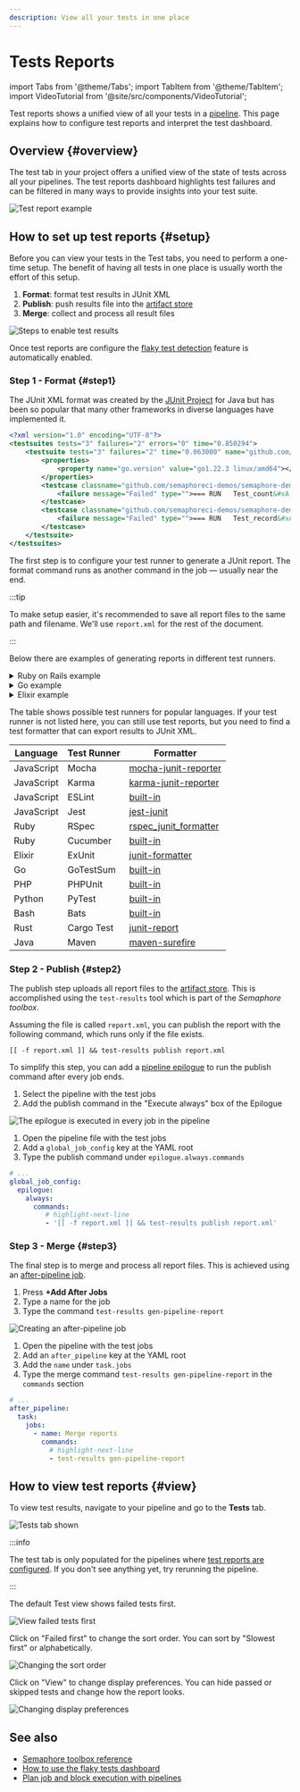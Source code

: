```yaml
---
description: View all your tests in one place
---
```


# Tests Reports

import Tabs from '@theme/Tabs';
import TabItem from '@theme/TabItem';
import VideoTutorial from '@site/src/components/VideoTutorial';

<VideoTutorial title="How to set up test reports" src="https://www.youtube.com/embed/9L0Z9xcKiYU?si=IdSsYfGLU7btYVwq" />

Test reports shows a unified view of all your tests in a [pipeline](./pipelines). This page explains how to configure test reports and interpret the test dashboard.

## Overview {#overview}

The test tab in your project offers a unified view of the state of tests across all your pipelines. The test reports dashboard highlights test failures and can be filtered in many ways to provide insights into your test suite.

![Test report example](./img/test-reports-tab.jpg)

## How to set up test reports {#setup}

Before you can view your tests in the Test tabs, you need to perform a one-time setup. The benefit of having all tests in one place is usually worth the effort of this setup.

1. **Format**: format test results in JUnit XML
2. **Publish**: push results file into the [artifact store](./artifacts)
3. **Merge**: collect and process all result files

![Steps to enable test results](./img/test-reports-steps.jpg)

Once test reports are configure the [flaky test detection](./flaky-tests) feature is automatically enabled.

### Step 1 - Format {#step1}

The JUnit XML format was created by the [JUnit Project](https://junit.org/junit5/) for Java but has been so popular that many other frameworks in diverse languages have implemented it. 

```xml title="Example JUnit Report (report.xml)"
<?xml version="1.0" encoding="UTF-8"?>
<testsuites tests="3" failures="2" errors="0" time="0.850294">
    <testsuite tests="3" failures="2" time="0.063000" name="github.com/semaphoreci-demos/semaphore-demo-go" timestamp="2024-05-27T22:14:24Z">
        <properties>
            <property name="go.version" value="go1.22.3 linux/amd64"></property>
        </properties>
        <testcase classname="github.com/semaphoreci-demos/semaphore-demo-go" name="Test_count" time="0.020000">
            <failure message="Failed" type="">=== RUN   Test_count&#xA;dial tcp [::1]:5432: connect: connection refused&#xA;dial tcp [::1]:5432: connect: connection refused&#xA;dial tcp [::1]:5432: connect: connection refused&#xA;dial tcp [::1]:5432: connect: connection refused&#xA;    main_test.go:84: Select query returned 0&#xA;dial tcp [::1]:5432: connect: connection refused&#xA;--- FAIL: Test_count (0.02s)&#xA;</failure>
        </testcase>
        <testcase classname="github.com/semaphoreci-demos/semaphore-demo-go" name="Test_record" time="0.000000">
            <failure message="Failed" type="">=== RUN   Test_record&#xA;dial tcp [::1]:5432: connect: connection refused&#xA;dial tcp [::1]:5432: connect: connection refused&#xA;Serving: /getdata&#xA;Served: &#xA;    main_test.go:144: Wrong server response!&#xA;dial tcp [::1]:5432: connect: connection refused&#xA;--- FAIL: Test_record (0.00s)&#xA;</failure>
        </testcase>
    </testsuite>
</testsuites>
```

The first step is to configure your test runner to generate a JUnit report. The format command runs as another command in the job — usually near the end. 

:::tip

To make setup easier, it's recommended to save all report files to the same path and filename. We'll use `report.xml` for the rest of the document.

:::

Below there are examples of generating reports in different test runners.

<details>
<summary>Ruby on Rails example</summary>
<div>

To generate JUnit reports on Ruby on Rails projects we need to add the [rspec_junit_formatter](https://github.com/sj26/rspec_junit_formatter) Gem:

```ruby title="Gemfile"

group :development, :test do
  # ...
  gem "rspec_junit_formatter"
end
```

After running `bundle install`, we need to tell RSpec to use the new formatter. We can do this by extending the `.rspec` configuration file:

```ruby title=".rspec"
--format RspecJunitFormatter
--out report.xml
--format documentation
```

Alternatively, we can change pass the configuration via command line arguments:

```shell
bundle exec rspec --format RspecJunitFormatter --out report.xml --format documentation
```

Either way should generate a `report.xml` file at the root of the project.

</div>
</details>

<details>
<summary>Go example</summary>
<div>

A project using [GoTestSum](https://github.com/gotestyourself/gotestsum) as the test runner can generate JUnit reports by `--junitfile` to the test command in the [job](./jobs):

```shell
checkout
go get .
go install gotest.tools/gotestsum
# highlight-next-line
gotestsum --junitfile report.xml
```

</div>
</details>

<details>
<summary>Elixir example</summary>
<div>

To generate JUnit reports for your Elixir project, follow these steps:

1. Add [junit-formatter](https://github.com/victorolinasc/junit-formatter) to your `mix.exs`

    ```elixir title="mix.exs"
    defp deps do
    [
        # ...
        {:junit_formatter, "~> 3.1", only: [:test]}
    ]
    end
    ```

2. Install the dependencies:

    ```shell
    mix deps.get
    ```

3. Extend your `config/test.exs`

    ```elixir title="config/test.exs"
    config :junit_formatter,
        report_dir: "/tmp",
        report_file: "report.xml", 
        print_report_file: true,
        include_filename?: true,
        prepend_project_name?: false,
        include_file_line?: true
    ```

4. Extend your `test/test_helper.exs`

    ```elixir title="test/test_helper.exs"
    ExUnit.configure(formatters: [JUnitFormatter, ExUnit.CLIFormatter])
    ExUnit.start()
    ```

5. Run the tests. This should generate `report.xml`

    ```shell
    mix test
    mv /tmp/report.xml .
    ```

</div>
</details>

The table shows possible test runners for popular languages. If your test runner is not listed here, you can still use test reports, but you need to find a test formatter that can export results to JUnit XML.


| Language   | Test Runner | Formatter                                                                                     |
| ---------- | ----------- | --------------------------------------------------------------------------------------------- |
| JavaScript | Mocha       | [mocha-junit-reporter](https://www.npmjs.com/package/mocha-junit-reporter)                    |
| JavaScript | Karma       | [karma-junit-reporter](https://www.npmjs.com/package/karma-junit-reporter)                    |
| JavaScript | ESLint      | [built-in](https://eslint.org/docs/user-guide/formatters/#junit)                              |
| JavaScript | Jest        | [jest-junit](https://www.npmjs.com/package/jest-junit)                                        |
| Ruby       | RSpec       | [rspec_junit_formatter](https://github.com/sj26/rspec_junit_formatter)                        |
| Ruby       | Cucumber    | [built-in](https://relishapp.com/cucumber/cucumber/docs/formatters/junit-output-formatter)    |
| Elixir     | ExUnit      | [junit-formatter](https://github.com/victorolinasc/junit-formatter)                           |
| Go         | GoTestSum   | [built-in](https://github.com/gotestyourself/gotestsum#junit-xml-output)                      |
| PHP        | PHPUnit     | [built-in](https://phpunit.readthedocs.io/en/9.5/textui.html?highlight=junit)                 |
| Python     | PyTest      | [built-in](https://docs.pytest.org/en/6.2.x/usage.html#creating-junitxml-format-files)        |
| Bash       | Bats        | [built-in](https://bats-core.readthedocs.io/en/latest/usage.html)                             |
| Rust       | Cargo Test  | [junit-report](https://crates.io/crates/junit-report)                                         |
| Java       | Maven       | [maven-surefire](https://maven.apache.org/surefire/maven-surefire-plugin/examples/junit.html) |


### Step 2 - Publish {#step2}

The publish step uploads all report files to the [artifact store](./artifacts). This is accomplished using the `test-results` tool which is part of the _Semaphore toolbox_.

Assuming the file is called `report.xml`, you can publish the report with the following command, which runs only if the file exists.

```shell
[[ -f report.xml ]] && test-results publish report.xml
```

To simplify this step, you can add a [pipeline epilogue](./pipelines#settings) to run the publish command after every job ends.

<Tabs groupId="editor-yaml">
<TabItem value="editor" label="Editor">

1. Select the pipeline with the test jobs
2. Add the publish command in the "Execute always" box of the Epilogue

![The epilogue is executed in every job in the pipeline](./img/test-report-publish.jpg)

</TabItem>
<TabItem value="yaml" label="YAML">

1. Open the pipeline file with the test jobs
2. Add a `global_job_config` key at the YAML root
3. Type the publish command under `epilogue.always.commands`

```yaml title=".semaphore/semaphore.yml"
# ...
global_job_config:
  epilogue:
    always:
      commands:
         # highlight-next-line
         - '[[ -f report.xml ]] && test-results publish report.xml'
```

</TabItem>
</Tabs>

### Step 3 - Merge {#step3}

The final step is to merge and process all report files. This is achieved using an [after-pipeline job](./pipelines#after-pipeline-job).

<Tabs groupId="editor-yaml">
<TabItem value="editor" label="Editor">

1. Press **+Add After Jobs**
2. Type a name for the job
3. Type the command `test-results gen-pipeline-report`

![Creating an after-pipeline job](./img/test-report-after-pipeline-job.jpg)

</TabItem>
<TabItem value="yaml" label="YAML">

1. Open the pipeline with the test jobs
2. Add an `after_pipeline` key at the YAML root
3. Add the `name` under `task.jobs`
4. Type the merge command `test-results gen-pipeline-report` in the `commands` section

```yaml title=".semaphore/semaphore.yml"
# ...
after_pipeline:
  task:
    jobs:
      - name: Merge reports
        commands:
          # highlight-next-line
          - test-results gen-pipeline-report
```

</TabItem>
</Tabs>

## How to view test reports {#view}

To view test results, navigate to your pipeline and go to the **Tests** tab.

![Tests tab shown](./img/test-reports-tab-location.jpg)

:::info

The test tab is only populated for the pipelines where [test reports are configured](#setup). If you don't see anything yet, try rerunning the pipeline.

:::

The default Test view shows failed tests first.

![View failed tests first](./img/test-reports-failed.jpg)

Click on "Failed first" to change the sort order. You can sort by "Slowest first" or alphabetically.

![Changing the sort order](./img/test-reports-sort.jpg)

Click on "View" to change display preferences. You can hide passed or skipped tests and change how the report looks.

![Changing display preferences](./img/test-reports-display.jpg)

## See also

- [Semaphore toolbox reference](../reference/toolbox)
- [How to use the flaky tests dashboard](./flaky-tests.md)
- [Plan job and block execution with pipelines](./pipelines)